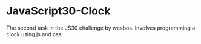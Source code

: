# JavaScript30-Clock
The second task in the JS30 challenge by wesbos. Involves programming a clock using js and css.
